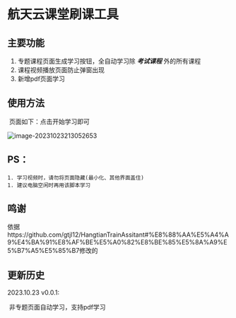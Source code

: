 # 航天云课堂刷课工具

## 主要功能

1. 专题课程页面生成学习按钮，全自动学习除 ***考试课程*** 外的所有课程
2. 课程视频播放页面防止弹窗出现
3. 新增pdf页面学习

## 使用方法

​	页面如下：点击开始学习即可

![image-20231023213052653](C:\Users\watermelon\AppData\Roaming\Typora\typora-user-images\image-20231023213052653.png)

## PS：

	1. 学习视频时，请勿将页面隐藏(最小化、其他界面盖住)
	1. 建议电脑空闲时再用该脚本学习

## 鸣谢

依据https://github.com/gtjl12/HangtianTrainAssitant#%E8%88%AA%E5%A4%A9%E4%BA%91%E8%AF%BE%E5%A0%82%E8%BE%85%E5%8A%A9%E5%B7%A5%E5%85%B7修改的

## 更新历史

2023.10.23 v0.0.1:

​	非专题页面自动学习，支持pdf学习
